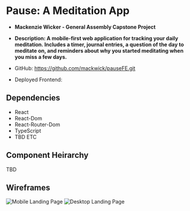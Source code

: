 # Pause: A Meditation App

- **Mackenzie Wicker - General Assembly Capstone Project**
- **Description: A mobile-first web application for tracking your daily meditation. Includes a timer, journal entries, a question of the day to meditate on, and reminders about why you started meditating when you miss a few days.**

- GitHub: https://github.com/mackwick/pauseFE.git
- Deployed Frontend:

## Dependencies

- React
- React-Dom
- React-Router-Dom
- TypeScript
- TBD ETC

## Component Heirarchy

TBD

## Wireframes

![Mobile Landing Page](https://i.imgur.com/e70GDZx.jpeg)
![Desktop Landing Page](https://i.imgur.com/mKv0NuL.jpeg)
